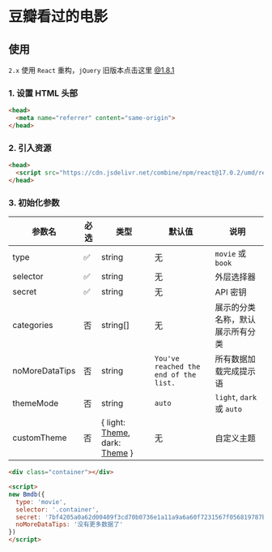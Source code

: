 # 豆瓣看过的电影

## 使用

`2.x` 使用 `React` 重构，`jQuery` 旧版本点击这里 [@1.8.1](https://github.com/iMuFeng/bmdb/tree/1.8.1)

### 1. 设置 HTML 头部

```html
<head>
  <meta name="referrer" content="same-origin">
</head>
```

### 2. 引入资源

```html
<head>
  <script src="https://cdn.jsdelivr.net/combine/npm/react@17.0.2/umd/react.production.min.js,npm/react-dom@17.0.2/umd/react-dom.production.min.js,gh/iMuFeng/bmdb@3.4.0/dist/bmdb.js""></script>
</head>
```

### 3. 初始化参数

| 参数名 | 必选 | 类型   | 默认值 | 说明         |
| ------ | ---- | ------ | ------ | ---------- |
| type   |  ✅  | string | 无 | `movie` 或 `book` |
| selector | ✅   | string | 无 | 外层选择器 |
| secret | ✅   | string | 无 | API 密钥 |
| categories | 否 | string[] | 无 | 展示的分类名称，默认展示所有分类 |
| noMoreDataTips |  否   | string | `You've reached the end of the list.` | 所有数据加载完成提示语 |
| themeMode |  否   | string | `auto` | `light`, `dark` 或 `auto` |
| customTheme | 否 | { light: [Theme](https://github.com/iMuFeng/bmdb/blob/master/src/theme.ts#L21), dark: [Theme](https://github.com/iMuFeng/bmdb/blob/master/src/theme.ts#L21) } | 无 | 自定义主题 |

```html
<div class="container"></div>

<script>
new Bmdb({
  type: 'movie',
  selector: '.container',
  secret: '7bf4205a0a62d00409f3cd70b0736e1a11a9a6a60f7231567f056819787b8096',
  noMoreDataTips: '没有更多数据了'
})
</script>
```
